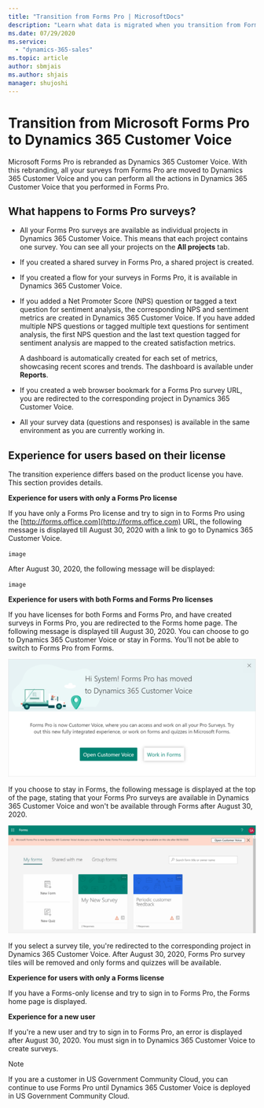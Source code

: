 ```yaml
---
title: "Transition from Forms Pro | MicrosoftDocs"
description: "Learn what data is migrated when you transition from Forms Pro to Dynamics 365 Customer Voice."
ms.date: 07/29/2020
ms.service:
  - "dynamics-365-sales"
ms.topic: article
author: sbmjais
ms.author: shjais
manager: shujoshi
---
```


# Transition from Microsoft Forms Pro to Dynamics 365 Customer Voice

Microsoft Forms Pro is rebranded as Dynamics 365 Customer Voice. With this rebranding, all your surveys from Forms Pro are moved to Dynamics 365 Customer Voice and you can perform all the actions in Dynamics 365 Customer Voice that you performed in Forms Pro.

## What happens to Forms Pro surveys?

- All your Forms Pro surveys are available as individual projects in Dynamics 365 Customer Voice. This means that each project contains one survey. You can see all your projects on the **All projects** tab.

- If you created a shared survey in Forms Pro, a shared project is created.

- If you created a flow for your surveys in Forms Pro, it is available in Dynamics 365 Customer Voice.

- If you added a Net Promoter Score (NPS) question or tagged a text question for sentiment analysis, the corresponding NPS and sentiment metrics are created in Dynamics 365 Customer Voice. If you have added multiple NPS questions or tagged multiple text questions for sentiment analysis, the first NPS question and the last text question tagged for sentiment analysis are mapped to the created satisfaction metrics.

  A dashboard is automatically created for each set of metrics, showcasing recent scores and trends. The dashboard is available under **Reports**.

- If you created a web browser bookmark for a Forms Pro survey URL, you are redirected to the corresponding project in Dynamics 365 Customer Voice.

- All your survey data (questions and responses) is available in the same environment as you are currently working in.

## Experience for users based on their license

The transition experience differs based on the product license you have. This section provides details.

**Experience for users with only a Forms Pro license**

If you have only a Forms Pro license and try to sign in to Forms Pro using the [http://forms.office.com](http://forms.office.com) URL, the following message is displayed till August 30, 2020 with a link to go to Dynamics 365 Customer Voice.

`image`

After August 30, 2020, the following message will be displayed:

`image`

**Experience for users with both Forms and Forms Pro licenses**

If you have licenses for both Forms and Forms Pro, and have created surveys in Forms Pro, you are redirected to the Forms home page. The following message is displayed till August 30, 2020. You can choose to go to Dynamics 365 Customer Voice or stay in Forms. You'll not be able to switch to Forms Pro from Forms.

![Forms Pro move message](media/forms-pro-move-message.png "Forms Pro move message") 

If you choose to stay in Forms, the following message is displayed at the top of the page, stating that your Forms Pro surveys are available in Dynamics 365 Customer Voice and won't be available through Forms after August 30, 2020.

![Forms Pro move message bar](media/forms-pro-move-message-bar.png "Forms Pro move message bar") 

If you select a survey tile, you're redirected to the corresponding project in Dynamics 365 Customer Voice. After August 30, 2020, Forms Pro survey tiles will be removed and only forms and quizzes will be available.

**Experience for users with only a Forms license**

If you have a Forms-only license and try to sign in to Forms Pro, the Forms home page is displayed.

**Experience for a new user**

If you're a new user and try to sign in to Forms Pro, an error is displayed after August 30, 2020. You must sign in to Dynamics 365 Customer Voice to create surveys.

> [!NOTE]
> If you are a customer in US Government Community Cloud, you can continue to use Forms Pro until Dynamics 365 Customer Voice is deployed in US Government Community Cloud.
